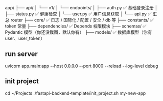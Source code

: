 app/
├── api/
│   └── v1/
│       └── endpoints/
│           ├── auth.py         ✅ 基础登录注册
│           ├── status.py       ✅ 健康检查
│           └── user.py         ✅ 用户信息获取
│       └── api.py              ✅ 汇总 router
├── core/                       ✅ 日志 / 国际化 / 配置 / 安全 / db 等
├── constants/                 ✅ token 常量
├── dependencies/              ✅ Depends 权限模块
├── schemas/                   ✅ Pydantic 模型（你还没截图，默认你有）
├── models/                    ✅ 数据库模型（你有 user、user_token）




## run server
uvicorn app.main:app --host 0.0.0.0 --port 8000 --reload --log-level debug

## init project
cd ~/Projects
./fastapi-backend-template/init_project.sh my-new-app

